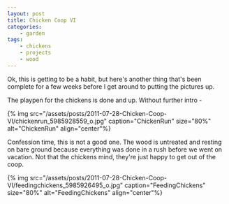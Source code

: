 ```yaml
---
layout: post
title: Chicken Coop VI
categories:
    - garden
tags:
    - chickens
    - projects
    - wood
---
```


Ok, this is getting to be a habit, but here's another thing that's been complete for a few weeks before I get around to putting the pictures up.

The playpen for the chickens is done and up. Without further intro -

{% img src="/assets/posts/2011-07-28-Chicken-Coop-VI/chickenrun_5985928559_o.jpg" caption="ChickenRun" size="80%" alt="ChickenRun" align="center"%}

Confession time, this is not a good one. The wood is untreated and resting on bare ground because everything was done in a rush before we went on vacation. Not that the chickens mind, they're just happy to get out of the coop.

{% img src="/assets/posts/2011-07-28-Chicken-Coop-VI/feedingchickens_5985926495_o.jpg" caption="FeedingChickens" size="80%" alt="FeedingChickens" align="center"%}